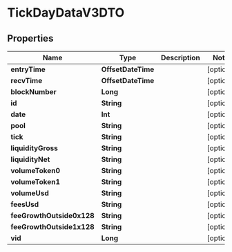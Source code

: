 

# TickDayDataV3DTO


## Properties

Name | Type | Description | Notes
------------ | ------------- | ------------- | -------------
**entryTime** | **OffsetDateTime** |  |  [optional]
**recvTime** | **OffsetDateTime** |  |  [optional]
**blockNumber** | **Long** |  |  [optional]
**id** | **String** |  |  [optional]
**date** | **Int** |  |  [optional]
**pool** | **String** |  |  [optional]
**tick** | **String** |  |  [optional]
**liquidityGross** | **String** |  |  [optional]
**liquidityNet** | **String** |  |  [optional]
**volumeToken0** | **String** |  |  [optional]
**volumeToken1** | **String** |  |  [optional]
**volumeUsd** | **String** |  |  [optional]
**feesUsd** | **String** |  |  [optional]
**feeGrowthOutside0x128** | **String** |  |  [optional]
**feeGrowthOutside1x128** | **String** |  |  [optional]
**vid** | **Long** |  |  [optional]



